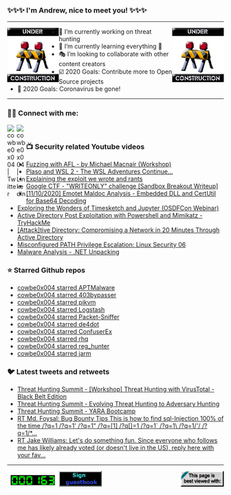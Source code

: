 ### ✨✨✨ I'm Andrew, nice to meet you! ✨✨✨

---
<img align="left" width="120px" src="https://raw.githubusercontent.com/cowbe0x004/cowbe0x004/master/images/image004.gif" />
<img align="right" width="120px" src="https://raw.githubusercontent.com/cowbe0x004/cowbe0x004/master/images/image004.gif" />

- 📖 I’m currently working on threat hunting
- 📘 I’m currently learning everything 🤣
- 🎭 I’m looking to collaborate with other content creators
- ☑️ 2020 Goals: Contribute more to Open Source projects
- 🦠 2020 Goals: Coronavirus be gone!

---

### 🤝🏽 Connect with me:
[<img align="left" alt="cowbe0x004 | Twitter" width="22px" src="https://cdn.jsdelivr.net/npm/simple-icons@v3/icons/twitter.svg" />][twitter]
[<img align="left" alt="cowbe0x004 | LinkedIn" width="22px" src="https://cdn.jsdelivr.net/npm/simple-icons@v3/icons/linkedin.svg" />][linkedin]

<!--
[<img align="left" alt="cowbe0x004.com" width="22px" src="https://raw.githubusercontent.com/iconic/open-iconic/master/svg/globe.svg" />][website]
[<img align="left" alt="cowbe0x004 | YouTube" width="22px" src="https://cdn.jsdelivr.net/npm/simple-icons@v3/icons/youtube.svg" />][youtube]
[<img align="left" alt="cowbe0x004 | Instagram" width="22px" src="https://cdn.jsdelivr.net/npm/simple-icons@v3/icons/instagram.svg" />][instagram]
-->

<br />

### 📺 Security related Youtube videos
<!-- YOUTUBE:START -->
- [Fuzzing with AFL - by Michael Macnair (Workshop)](https://www.youtube.com/watch?v=6YLz9IGAGLw)
- [Plaso and WSL 2 - The WSL Adventures Continue...](https://www.youtube.com/watch?v=g9V6OUCe12k)
- [Explaining the exploit we wrote and rants](https://www.youtube.com/watch?v=t-t7D0vQNmo)
- [Google CTF - "WRITEONLY" challenge [Sandbox Breakout Writeup]](https://www.youtube.com/watch?v=-u3727VFxP8)
- [[11/10/2020] Emotet Maldoc Analysis - Embedded DLL and CertUtil for Base64 Decoding](https://www.youtube.com/watch?v=NzzS9DqPPfw)
- [Exploring the Wonders of Timesketch and Jupyter (OSDFCon Webinar)](https://www.youtube.com/watch?v=zQUmo6rvQH4)
- [Active Directory Post Exploitation with Powershell and Mimikatz - TryHackMe](https://www.youtube.com/watch?v=V3BkyAcYjPU)
- [[Attack]tive Directory: Compromising a Network in 20 Minutes Through Active Directory](https://www.youtube.com/watch?v=MIt-tIjMr08)
- [Misconfigured PATH Privilege Escalation: Linux Security 06](https://www.youtube.com/watch?v=PvbsJKpNje0)
- [Malware Analysis - .NET Unpacking](https://www.youtube.com/watch?v=O3S-M2nAKmE)
<!-- YOUTUBE:END -->

### ⭐ Starred Github repos
<!-- GITHUB_STAR:START -->
- [cowbe0x004 starred APTMalware](https://github.com/cyber-research/APTMalware)
- [cowbe0x004 starred 403bypasser](https://github.com/yunemse48/403bypasser)
- [cowbe0x004 starred pikvm](https://github.com/pikvm/pikvm)
- [cowbe0x004 starred Logstash](https://github.com/HASecuritySolutions/Logstash)
- [cowbe0x004 starred Packet-Sniffer](https://github.com/EONRaider/Packet-Sniffer)
- [cowbe0x004 starred de4dot](https://github.com/de4dot/de4dot)
- [cowbe0x004 starred ConfuserEx](https://github.com/yck1509/ConfuserEx)
- [cowbe0x004 starred rhq](https://github.com/ReconInfoSec/rhq)
- [cowbe0x004 starred reg_hunter](https://github.com/theflakes/reg_hunter)
- [cowbe0x004 starred jarm](https://github.com/salesforce/jarm)
<!-- GITHUB_STAR:END -->

### 🐦 Latest tweets and retweets
<!-- TWEETS:START -->
- [Threat Hunting Summit - [Workshop] Threat Hunting with VirusTotal - Black Belt Edition](https://twitter.com/cowbe0x004/status/1329101788662915080)
- [Threat Hunting Summit - Evolving Threat Hunting to Adversary Hunting](https://twitter.com/cowbe0x004/status/1329101751740477443)
- [Threat Hunting Summit - YARA Bootcamp](https://twitter.com/cowbe0x004/status/1329091504237912064)
- [RT Md. Foysal: Bug Bounty Tips This is how to find sql-Injection 100% of the time /?q=1 /?q=1' /?q=1" /?q=[1] /?q[]=1 /?q=1` /?q=1\ /?q=1/*'*/ /?q=1/*...](https://twitter.com/foysal_127000/status/1326771530278334466)
- [RT Jake Williams: Let's do something fun. Since everyone who follows me has likely already voted (or doesn't live in the US), reply here with your fav...](https://twitter.com/MalwareJake/status/1323621891211481094)
<!-- TWEETS:END -->

---

[<img align="left" width="120px" src="https://raw.githubusercontent.com/cowbe0x004/cowbe0x004/master/images/visitors.gif" />][visitor]
[<img align="left" alt="Sign My Guestbook" width="100px" src="https://raw.githubusercontent.com/cowbe0x004/cowbe0x004/master/images/sign_guest_book.gif" />][guestbook]
[<img align="right" width="100px" src="https://raw.githubusercontent.com/cowbe0x004/cowbe0x004/master/images/netscape.gif" />][netscape]


[website]: https://cowbe0x004.com
[twitter]: https://twitter.com/cowbe0x004
[youtube]: https://youtube.com/
[instagram]: https://instagram.com/
[linkedin]: https://www.linkedin.com/in/anhuang/
[guestbook]: https://github.com/cowbe0x004/cowbe0x004/issues
[netscape]: https://github.com/cowbe0x004/cowbe0x004
[visitor]: https://github.com/cowbe0x004/cowbe0x004
